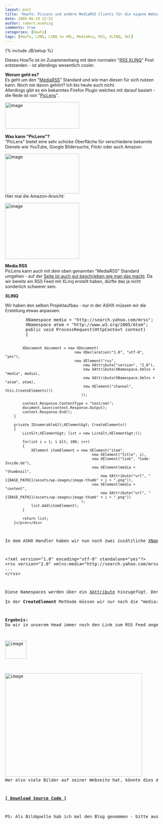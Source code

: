 ```yaml
---
layout: post
title: "HowTo: PicLens und andere MediaRSS Clients für die eigene Webseite nutzen (MediaRSS mit LINQ to XML erstellen)"
date: 2008-06-19 22:52
author: robert.muehsig
comments: true
categories: [HowTo]
tags: [HowTo, LINQ, LINQ to XML, MediaRss, RSS, XLINQ, Xml]
---
```

{% include JB/setup %}
<p>Dieses HowTo ist im Zusammenhang mit dem normalen "<a href="{{BASE_PATH}}/2008/06/19/howto-rss-feeds-mit-linq-to-xml-erstellen-xlinq/">RSS XLINQ</a>" Post entstanden - ist allerdings wesentlich cooler.</p> <p><strong>Worum geht es?<br></strong>Es geht um den "<a href="http://en.wikipedia.org/wiki/Media_RSS">MediaRSS</a>" Standard und wie man diesen für sich nutzen kann. Noch nie davon gehört? Ich bis heute auch nicht.<br>Allerdings gibt es ein bekanntes Firefox Plugin welches mit darauf basiert - die Rede ist von "<a href="http://www.piclens.com/">PicLens</a>".</p> <p><a href="{{BASE_PATH}}/assets/wp-images/image466.png"><img style="border-right: 0px; border-top: 0px; border-left: 0px; border-bottom: 0px" height="87" alt="image" src="{{BASE_PATH}}/assets/wp-images/image-thumb445.png" width="244" border="0"></a>&nbsp;</p> <p><strong>Was kann "PicLens"?<br></strong>"PicLens" bietet eine sehr schicke Oberfläche für verschiedene bekannte Dienste wie YouTube, Google Bildersuche, Flickr oder auch Amazon:</p> <p><a href="{{BASE_PATH}}/assets/wp-images/image467.png"><img style="border-right: 0px; border-top: 0px; border-left: 0px; border-bottom: 0px" height="131" alt="image" src="{{BASE_PATH}}/assets/wp-images/image-thumb446.png" width="244" border="0"></a> <br>Hier mal die Amazon-Ansicht:</p> <p><a href="{{BASE_PATH}}/assets/wp-images/image468.png"><img style="border-right: 0px; border-top: 0px; border-left: 0px; border-bottom: 0px" height="184" alt="image" src="{{BASE_PATH}}/assets/wp-images/image-thumb447.png" width="244" border="0"></a> </p> <p><strong>Media RSS<br></strong>PicLens kann auch mit dem oben genannten "MediaRSS" Standard umgehen - auf der <a href="http://piclens.com/lite/webmasterguide.php">Seite ist auch gut beschrieben wie man das macht</a>. Da wir bereits ein RSS Feed mit XLinq erstellt haben, dürfte das ja nicht sonderlich schwerer sein.</p> <p><strong>XLINQ</strong></p> <p>Wir haben den selben Projektaufbau - nur in der ASHX müssen wir die Erstellung etwas anpassen:</p> <div class="wlWriterSmartContent" id="scid:812469c5-0cb0-4c63-8c15-c81123a09de7:8bd12e9a-8777-497b-8b4f-6468ea26fc9b" style="padding-right: 0px; display: inline; padding-left: 0px; float: none; padding-bottom: 0px; margin: 0px; padding-top: 0px"><pre name="code" class="c#">        XNamespace media = "http://search.yahoo.com/mrss";
        XNamespace atom = "http://www.w3.org/2005/Atom";
        public void ProcessRequest(HttpContext context)
        {
           

            XDocument document = new XDocument(
                                    new XDeclaration("1.0", "utf-8", "yes"),
                                    new XElement("rss",
                                        new XAttribute("version", "2.0"),
                                        new XAttribute(XNamespace.Xmlns + "media", media),
                                        new XAttribute(XNamespace.Xmlns + "atom", atom),
                                        new XElement("channel", this.CreateElements())
                                       ));

            context.Response.ContentType = "text/xml";
            document.Save(context.Response.Output);
            context.Response.End();
        }

        private IEnumerable&lt;XElement&gt; CreateElements()
        {
            List&lt;XElement&gt; list = new List&lt;XElement&gt;();

            for(int i = 1; i &lt; 100; i++)
            {
                XElement itemElement = new XElement("item",
                                            new XElement("title", i),
                                            new XElement("link", "Code-Inside.de"),
                                            new XElement(media + "thumbnail", 
                                                new XAttribute("url", "{{BASE_PATH}}/assets/wp-images/image-thumb" + i + ".png")),
                                            new XElement(media + "content",
                                                new XAttribute("url", "{{BASE_PATH}}/assets/wp-images/image-thumb" + i + ".png"))
                                       );
                list.Add(itemElement);
            }

            return list;
        }</pre></div>
<p>In dem ASHX Handler haben wir nun noch zwei zusätzliche <a href="http://msdn.microsoft.com/en-us/library/system.xml.linq.xnamespace.aspx">XNamespaces</a> deklariert. Diese sind (laut der Piclens Seite) notwendig um erstmal dieses XML zu erzeugen:</p>
<div class="wlWriterSmartContent" id="scid:812469c5-0cb0-4c63-8c15-c81123a09de7:3a887256-5386-4b19-9bf9-01932c870343" style="padding-right: 0px; display: inline; padding-left: 0px; float: none; padding-bottom: 0px; margin: 0px; padding-top: 0px"><pre name="code" class="c#">&lt;?xml version="1.0" encoding="utf-8" standalone="yes"?&gt;
&lt;rss version="2.0" xmlns:media="http://search.yahoo.com/mrss" xmlns:atom="http://www.w3.org/2005/Atom"&gt;
...
&lt;/rss&gt;</pre></div>
<p>Diese Namespaces werden über ein <a href="http://msdn.microsoft.com/en-us/library/system.xml.linq.xattribute.aspx">XAttribute</a> hinzugefügt. Der Syntax ist meiner Meinung nach etwas ungünstig - ein "new XNamespace" oder etwas ähnliches hatte nicht funktioniert. Auch ein "new <a href="http://msdn.microsoft.com/en-us/library/system.xml.linq.xelement.aspx">XElement</a>('xmlns:media','...')" wurde mit einer Exception belohnt - daher dieser Weg.<br><br>In der <strong>CreateElement</strong> Methode müssen wir nur noch die "media:thumbnail" + "media:content" erstellen und fertig sind wir. Zusätzlich könnte man noch die anderen Elemente des Standards einbauen - schaut einfach nochmal in den <a href="http://piclens.com/lite/webmasterguide.php">Guide</a>.</p>
<p><strong>Ergebnis:<br></strong>Da wir in unserem Head immer noch den Link zum RSS Feed angegeben haben, prüft PicLens automatisch ob man die Bilder auf der "Wall" anzeigen kann:</p>
<p><a href="{{BASE_PATH}}/assets/wp-images/image469.png"><img style="border-right: 0px; border-top: 0px; border-left: 0px; border-bottom: 0px" height="60" alt="image" src="{{BASE_PATH}}/assets/wp-images/image-thumb448.png" width="70" border="0"></a> </p>
<p><a href="{{BASE_PATH}}/assets/wp-images/image470.png"><img style="border-right: 0px; border-top: 0px; border-left: 0px; border-bottom: 0px" height="340" alt="image" src="{{BASE_PATH}}/assets/wp-images/image-thumb449.png" width="452" border="0"></a>&nbsp;<br>Wer also viele Bilder auf seiner Webseite hat, könnte dies doch leicht umsetzen - insbesondere da dies ein offener Standard (<a href="http://search.yahoo.com/mrss">Specification @ Yahoo</a>) ist und ich davon ausgehe, dass sowas noch häufiger eingesetzt wird. Ob nun PicLens als Client ist ja am Ende auch egal :)</p>
<p><strong><a href="{{BASE_PATH}}/assets/files/democode/mediarss/mediarss.zip">[ Download Source Code ]</a></strong></p>
<p>PS: Als Bildquelle hab ich mal den Blog genommen - bitte aus Trafficgründen nicht überstrapazieren ;)</p>
